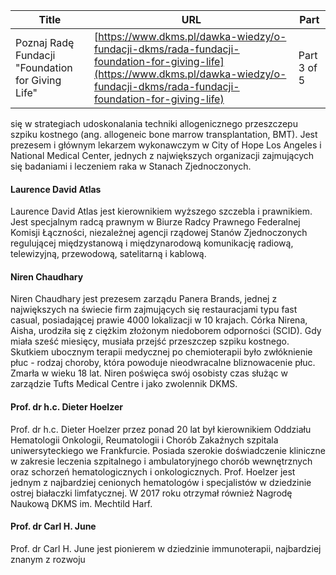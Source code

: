 | **Title**       | **URL**           | **Part**              |
|-----------------|-------------------|-----------------------|
| Poznaj Radę Fundacji "Foundation for Giving Life"         | [https://www.dkms.pl/dawka-wiedzy/o-fundacji-dkms/rada-fundacji-foundation-for-giving-life](https://www.dkms.pl/dawka-wiedzy/o-fundacji-dkms/rada-fundacji-foundation-for-giving-life)    | Part 3 of 5          |

się w strategiach udoskonalania techniki allogenicznego przeszczepu szpiku kostnego (ang. allogeneic bone marrow transplantation, BMT). Jest prezesem i głównym lekarzem wykonawczym w City of Hope Los Angeles i National Medical Center, jednych z największych organizacji zajmujących się badaniami i leczeniem raka w Stanach Zjednoczonych.


#### Laurence David Atlas


Laurence David Atlas jest kierownikiem wyższego szczebla i prawnikiem. Jest specjalnym radcą prawnym w Biurze Radcy Prawnego Federalnej Komisji Łączności, niezależnej agencji rządowej Stanów Zjednoczonych regulującej międzystanową i międzynarodową komunikację radiową, telewizyjną, przewodową, satelitarną i kablową. 


#### Niren Chaudhary


Niren Chaudhary jest prezesem zarządu Panera Brands, jednej z największych na świecie firm zajmujących się restauracjami typu fast casual, posiadającej prawie 4000 lokalizacji w 10 krajach. Córka Nirena, Aisha, urodziła się z ciężkim złożonym niedoborem odporności (SCID). Gdy miała sześć miesięcy, musiała przejść przeszczep szpiku kostnego. Skutkiem ubocznym terapii medycznej po chemioterapii było zwłóknienie płuc \- rodzaj choroby, która powoduje nieodwracalne bliznowacenie płuc. Zmarła w wieku 18 lat. Niren poświęca swój osobisty czas służąc w zarządzie Tufts Medical Centre i jako zwolennik DKMS.


#### Prof. dr h.c. Dieter Hoelzer


Prof. dr h.c. Dieter Hoelzer przez ponad 20 lat był kierownikiem Oddziału Hematologii Onkologii, Reumatologii i Chorób Zakaźnych szpitala uniwersyteckiego we Frankfurcie. Posiada szerokie doświadczenie kliniczne w zakresie leczenia szpitalnego i ambulatoryjnego chorób wewnętrznych oraz schorzeń hematologicznych i onkologicznych. Prof. Hoelzer jest jednym z najbardziej cenionych hematologów i specjalistów w dziedzinie ostrej białaczki limfatycznej. W 2017 roku otrzymał również Nagrodę Naukową DKMS im. Mechtild Harf.


#### Prof. dr Carl H. June


Prof. dr Carl H. June jest pionierem w dziedzinie immunoterapii, najbardziej znanym z rozwoju
